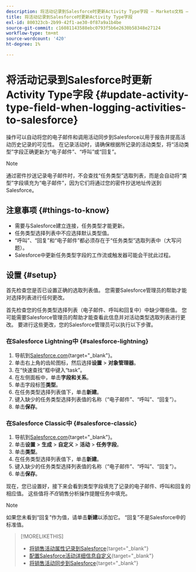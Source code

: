 ```yaml
---
description: 将活动记录到Salesforce时更新Activity Type字段 — Marketo文档 — 产品文档
title: 将活动记录到Salesforce时更新Activity Type字段
exl-id: 800323cb-2b99-42f1-ae30-0f87a9a1b4be
source-git-commit: c16081143588ebc0793f5b6e2630b58348e27124
workflow-type: tm+mt
source-wordcount: '420'
ht-degree: 1%

---
```


# 将活动记录到Salesforce时更新Activity Type字段 {#update-activity-type-field-when-logging-activities-to-salesforce}

操作可以自动将您的电子邮件和调用活动同步到Salesforce以用于报告并提高活动历史记录的可见性。 在记录活动时，请确保根据所记录的活动类型，将“活动类型”字段正确更新为“电子邮件”、“呼叫”或“回复”。

>[!NOTE]
>
>通过密件抄送记录电子邮件时，不会查找“任务类型”选取列表，而是会自动将“类型”字段填充为“电子邮件”，因为它们将通过您的密件抄送地址传送到Salesforce。

## 注意事项 {#things-to-know}

* 需要与Salesforce建立连接，任务类型才能更新。
* 任务类型选择列表中不应选择默认类型值。
* “呼叫”、“回复”和“电子邮件”都必须存在于“任务类型”选取列表中（大写问题）。
* Salesforce中更新任务类型字段的工作流或触发器可能会干扰此过程。

## 设置 {#setup}

首先检查您是否已设置正确的选取列表值。 您需要Salesforce管理员的帮助才能对选择列表进行任何更改。

首先检查您的任务类型选择列表（电子邮件、呼叫和回复中）中缺少哪些值。 您可能需要Salesforce管理员的帮助才能查看此信息并对活动类型选取列表进行更改。 要进行这些更改，您的Salesforce管理员可以执行以下步骤。

### 在Salesforce Lightning中 {#salesforce-lightning}

1. 导航到[Salesforce.com](https://salesforce.com){target="_blank"}。
1. 单击右上角的齿轮图标，然后选择&#x200B;**设置** > **对象管理器**。
1. 在“快速查找”框中键入“task”。
1. 在左侧面板中，单击&#x200B;**字段和关系**。
1. 单击字段标签&#x200B;**类型**。
1. 在任务类型选择列表值下，单击&#x200B;**新建**。
1. 键入缺少的任务类型选择列表值的名称（“电子邮件”、“呼叫”、“回复”）。
1. 单击&#x200B;**保存**。

### 在Salesforce Classic中 {#salesforce-classic}

1. 导航到[Salesforce.com](https://salesforce.com){target="_blank"}。
1. 单击&#x200B;**设置** > **生成** > **自定义** > **活动** > **任务字段**。
1. 单击&#x200B;**类型**。
1. 在任务类型选择列表值下，单击&#x200B;**新建**。
1. 键入缺少的任务类型选择列表值的名称（“电子邮件”、“呼叫”、“回复”）。
1. 单击&#x200B;**保存**。

现在，您已设置好，接下来会看到类型字段填充了记录的电子邮件、呼叫和回复的相应值。 这些值将&#x200B;_不在_&#x200B;销售分析操作提醒任务中填充。

>[!NOTE]
>
>如果您未看到“回复”作为值，请单击&#x200B;**新建**&#x200B;以添加它。 “回复”不是Salesforce中的标准值。

>[!MORELIKETHIS]
>
>* [将销售活动属性记录到Salesforce](/help/marketo/product-docs/marketo-sales-insight/actions/crm/salesforce-package-configuration/logging-sales-activity-attributes-to-salesforce.md){target="_blank"}
>* [配置Salesforce活动详细信息自定义](/help/marketo/product-docs/marketo-sales-insight/actions/crm/salesforce-integration/configure-salesforce-activity-detail-customization.md){target="_blank"}
>* [将销售活动同步到Salesforce](/help/marketo/product-docs/marketo-sales-insight/actions/crm/salesforce-integration/sync-sales-activities-to-salesforce.md){target="_blank"}
